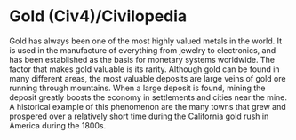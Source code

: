 # Gold (Civ4)/Civilopedia

Gold has always been one of the most highly valued metals in the world. It is used in the manufacture of everything from jewelry to electronics, and has been established as the basis for monetary systems worldwide. The factor that makes gold valuable is its rarity. Although gold can be found in many different areas, the most valuable deposits are large veins of gold ore running through mountains. When a large deposit is found, mining the deposit greatly boosts the economy in settlements and cities near the mine. A historical example of this phenomenon are the many towns that grew and prospered over a relatively short time during the California gold rush in America during the 1800s.